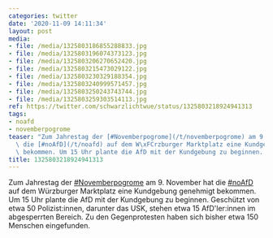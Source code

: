 ```yaml
---
categories: twitter
date: '2020-11-09 14:11:34'
layout: post
media:
- file: /media/1325803186855288833.jpg
- file: /media/1325803196074373123.jpg
- file: /media/1325803206270652420.jpg
- file: /media/1325803215473029122.jpg
- file: /media/1325803230329188354.jpg
- file: /media/1325803240999571457.jpg
- file: /media/1325803250243743744.jpg
- file: /media/1325803259303514113.jpg
ref: https://twitter.com/schwarzlichtwue/status/1325803218924941313
tags:
- noafd
- novemberpogrome
teaser: "Zum Jahrestag der [#Novemberpogrome](/t/novemberpogrome) am 9. November hat\
  \ die [#noAfD](/t/noafd) auf dem W\xFCrzburger Marktplatz eine Kundgebung genehmigt\
  \ bekommen. Um 15 Uhr plante die AfD mit der Kundgebung zu beginnen. "
title: 1325803218924941313
---
```

Zum Jahrestag der [#Novemberpogrome](/t/novemberpogrome) am 9. November hat die [#noAfD](/t/noafd) auf dem Würzburger Marktplatz eine Kundgebung genehmigt bekommen. Um 15 Uhr plante die AfD mit der Kundgebung zu beginnen. 
Geschützt von etwa 50 Polizist:innen, darunter das USK, stehen etwa 15 AfD'ler:innen im abgesperrten Bereich. Zu den Gegenprotesten haben sich bisher etwa 150 Menschen eingefunden. 